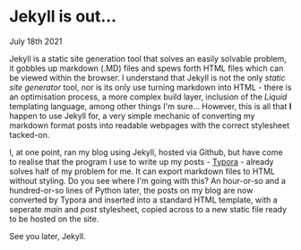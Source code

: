 # Jekyll is out...

<time>July 18th 2021</time>



Jekyll is a static site generation tool that solves an easily solvable problem, it gobbles up markdown (.MD) files and spews forth HTML files which can be viewed within the browser. I understand that Jekyll is not the only *static site generator* tool, nor is its only use turning markdown into HTML - there is an optimisation process, a more complex build layer, inclusion of the *Liquid* templating language, among other things I'm sure... However, this is all that **I** happen to use Jekyll for, a very simple mechanic of converting my markdown format posts into readable webpages with the correct stylesheet tacked-on.

I, at one point, ran my blog using Jekyll, hosted via Github, but have come to realise that the program I use to write up my posts - [Typora](https://aur.archlinux.org/packages/typora/) - already solves half of my problem for me. It can export markdown files to HTML without styling. Do you see where I'm going with this? An hour-or-so and a hundred-or-so lines of Python later, the posts on my blog are now converted by Typora and inserted into a standard HTML template, with a seperate *main* and *post* stylesheet, copied across to a new static file ready to be hosted on the site. 



See you later, Jekyll. 